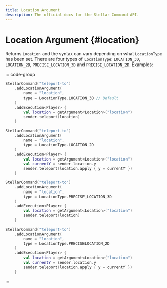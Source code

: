```yaml
---
title: Location Argument
description: The official docs for the Stellar Command API.
---
```


# Location Argument {#location}

Returns `Location` and the syntax can vary depending on what  `LocationType` has been set. There are four types of `LocationType`: `LOCATION_3D`, `LOCATION_2D`, `PRECISE_LOCATION_3D` and `PRECISE_LOCATION_2D`. Examples:

::: code-group
```kotlin [LOCATION_3D]
StellarCommand("teleport-to")
    .addLocationArgument(
        name = "location",
        type = LocationType.LOCATION_3D // Default
    )
    .addExecution<Player> {
        val location = getArgument<Location>("location")
        sender.teleport(location)
    }
```
```kotlin [LOCATION_2D]
StellarCommand("teleport-to")
    .addLocationArgument(
        name = "location",
        type = LocationType.LOCATION_2D
    )
    .addExecution<Player> {
        val location = getArgument<Location>("location")
        val currentY = sender.location.y
        sender.teleport(location.apply { y = currentY })
    }
```
```kotlin [PRECISE_LOCATION_3D]
StellarCommand("teleport-to")
    .addLocationArgument(
        name = "location",
        type = LocationType.PRECISE_LOCATION_3D
    )
    .addExecution<Player> {
        val location = getArgument<Location>("location")
        sender.teleport(location)
    }
```
```kotlin [PRECISE_LOCATION_2D]
StellarCommand("teleport-to")
    .addLocationArgument(
        name = "location",
        type = LocationType.PRECISELOCATION_2D
    )
    .addExecution<Player> {
        val location = getArgument<Location>("location")
        val currentY = sender.location.y
        sender.teleport(location.apply { y = currentY })
    }
```
:::